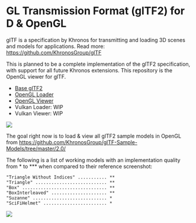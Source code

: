 # GL Transmission Format (glTF2) for D & OpenGL

glTF is a specification by Khronos for transmitting and loading 3D scenes and models for applications. Read more: https://github.com/KhronosGroup/glTF

This is planned to be a complete implementation of the glTF2 specification, with support for all future Khronos extensions.
This repository is the OpenGL viewer for glTF.

 * [Base glTF2](https://github.com/AODQ/gltf)
 * [OpenGL Loader](https://github.com/AODQ/gltf-opengl)
 * [OpenGL Viewer](https://github.com/AODQ/gltf-opengl-viewer)
 * Vulkan Loader: WIP
 * Vulkan Viewer: WIP

![](https://github.com/AODQ/gltf2/blob/master/media/glTF2-api-spec-0.png?raw=true)

The goal right now is to load & view all glTF2 sample models in OpenGL from
https://github.com/KhronosGroup/glTF-Sample-Models/tree/master/2.0/

The following is a list of working models with an implementation quality from * to *** when compared to their reference screenshot:

    "Triangle Without Indices" ........... **
    "Triangle" ........................... **
    "Box" ................................ **
    "BoxInterleaved" ..................... **
    "Suzanne" ............................ *
    "SciFiHelmet" ........................ *
    
    
![](https://github.com/AODQ/gltf/blob/master/media/suzeanneworking.gif)
